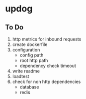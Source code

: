 # updog

## To Do

1. http metrics for inbound requests
1. create dockerfile
1. configuration
    - config path
    - root http path
    - dependency check timeout
1. write readme
1. loadtest
1. check for non http dependencies
    - database
    - redis